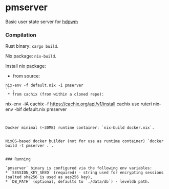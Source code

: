 # pmserver
Basic user state server for [hdpwm](https://github.com/Ruteri/hdpwm)


### Compilation

Rust binary: `cargo build`.


Nix package: `nix-build`.


Install nix package:
 * from source:
```
nix-env -f default.nix -i pmserver
```,
 * from cachix (from within a cloned repo):
```
nix-env -iA cachix -f https://cachix.org/api/v1/install
cachix use ruteri
nix-env -bif default.nix pmserver
```.


Docker minimal (~30MB) runtime container: `nix-build docker.nix`.


NixOS-based docker builder (not for use as runtime container) `docker build -t pmserver .`.


### Running

`pmserver` binary is configured via the following env variables:
* `SESSION_KEY_SEED` (required) - string used for encrypting sessions (salted sha256 is used as aes256 key),
* `DB_PATH` (optional, defaults to `./data/db`) - leveldb path.
